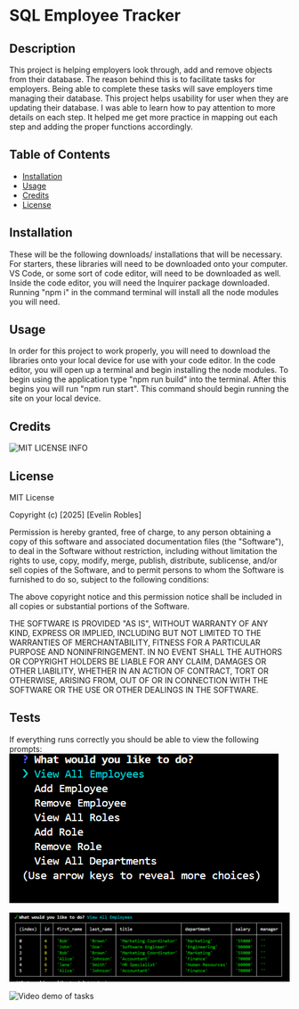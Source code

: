 # SQL Employee Tracker

## Description

This project is helping employers look through, add and remove objects from their database. The reason behind this is to facilitate tasks for employers. Being able to complete these tasks will save employers time managing their database. This project helps usability for user when they are updating their database. I was able to learn how to pay attention to more details on each step. It helped me get more practice in mapping out each step and adding the proper functions accordingly. 

## Table of Contents 

- [Installation](#installation)
- [Usage](#usage)
- [Credits](#credits)
- [License](#license)

## Installation

These will be the following downloads/ installations that will be necessary. For starters, these libraries will need to be downloaded onto your computer. VS Code, or some sort of code editor, will need to be downloaded as well. Inside the code editor, you will need the Inquirer package downloaded. Running "npm i" in the command terminal will install all the node modules you will need. 

## Usage

In order for this project to work properly, you will need to download the libraries onto your local device for use with your code editor. In the code editor, you will open up a terminal and begin installing the node modules. To begin using the application type "npm run build" into the terminal. After this begins you will run "npm run start". This command should begin running the site on your local device.
  
## Credits

![MIT LICENSE INFO](https://choosealicense.com/licenses/mit/#)

## License

MIT License

Copyright (c) [2025] [Evelin Robles]

Permission is hereby granted, free of charge, to any person obtaining a copy
of this software and associated documentation files (the "Software"), to deal
in the Software without restriction, including without limitation the rights
to use, copy, modify, merge, publish, distribute, sublicense, and/or sell
copies of the Software, and to permit persons to whom the Software is
furnished to do so, subject to the following conditions:

The above copyright notice and this permission notice shall be included in all
copies or substantial portions of the Software.

THE SOFTWARE IS PROVIDED "AS IS", WITHOUT WARRANTY OF ANY KIND, EXPRESS OR
IMPLIED, INCLUDING BUT NOT LIMITED TO THE WARRANTIES OF MERCHANTABILITY,
FITNESS FOR A PARTICULAR PURPOSE AND NONINFRINGEMENT. IN NO EVENT SHALL THE
AUTHORS OR COPYRIGHT HOLDERS BE LIABLE FOR ANY CLAIM, DAMAGES OR OTHER
LIABILITY, WHETHER IN AN ACTION OF CONTRACT, TORT OR OTHERWISE, ARISING FROM,
OUT OF OR IN CONNECTION WITH THE SOFTWARE OR THE USE OR OTHER DEALINGS IN THE
SOFTWARE.

## Tests

If everything runs correctly you should be able to view the following prompts:
![Initial terminal prompts](Assets/Prompts.png)

![Video with examples of prompts](Assets/View.png)

![Video demo of tasks](https://drive.google.com/file/d/1wKvDrKflmj_nI3bDpNfPFSBVNbeha48K/view)
